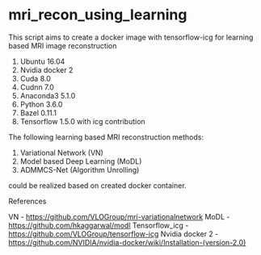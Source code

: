 # mri_recon_using_learning

This script aims to create a docker image with tensorflow-icg for learning based MRI image reconstruction

1. Ubuntu 16.04
2. Nvidia docker 2
3. Cuda 8.0
4. Cudnn 7.0
5. Anaconda3 5.1.0
6. Python 3.6.0
7. Bazel 0.11.1
8. Tensorflow 1.5.0 with icg contribution

The following learning based MRI reconstruction methods:

1. Variational Network (VN)
2. Model based Deep Learning (MoDL)
3. ADMMCS-Net (Algorithm Unrolling)

could be realized based on created docker container.

References

VN              - https://github.com/VLOGroup/mri-variationalnetwork
MoDL            - https://github.com/hkaggarwal/modl
Tensorflow_icg  - https://github.com/VLOGroup/tensorflow-icg
Nvidia docker 2 - https://github.com/NVIDIA/nvidia-docker/wiki/Installation-(version-2.0)
